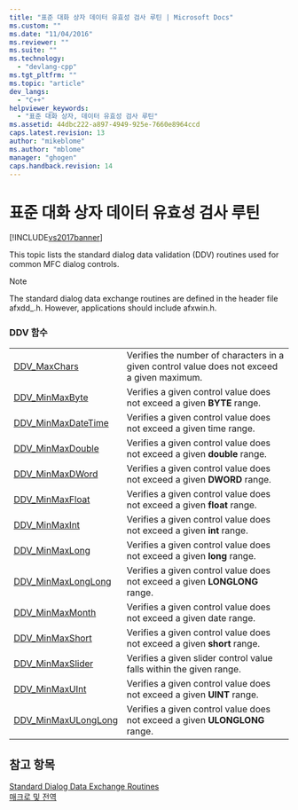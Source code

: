 ```yaml
---
title: "표준 대화 상자 데이터 유효성 검사 루틴 | Microsoft Docs"
ms.custom: ""
ms.date: "11/04/2016"
ms.reviewer: ""
ms.suite: ""
ms.technology: 
  - "devlang-cpp"
ms.tgt_pltfrm: ""
ms.topic: "article"
dev_langs: 
  - "C++"
helpviewer_keywords: 
  - "표준 대화 상자, 데이터 유효성 검사 루틴"
ms.assetid: 44dbc222-a897-4949-925e-7660e8964ccd
caps.latest.revision: 13
author: "mikeblome"
ms.author: "mblome"
manager: "ghogen"
caps.handback.revision: 14
---
```

# 표준 대화 상자 데이터 유효성 검사 루틴
[!INCLUDE[vs2017banner](../../assembler/inline/includes/vs2017banner.md)]

This topic lists the standard dialog data validation \(DDV\) routines used for common MFC dialog controls.  
  
> [!NOTE]
>  The standard dialog data exchange routines are defined in the header file afxdd\_.h.  However, applications should include afxwin.h.  
  
### DDV 함수  
  
|||  
|-|-|  
|[DDV\_MaxChars](../Topic/DDV_MaxChars.md)|Verifies the number of characters in a given control value does not exceed a given maximum.|  
|[DDV\_MinMaxByte](../Topic/DDV_MinMaxByte.md)|Verifies a given control value does not exceed a given **BYTE** range.|  
|[DDV\_MinMaxDateTime](../Topic/DDV_MinMaxDateTime.md)|Verifies a given control value does not exceed a given time range.|  
|[DDV\_MinMaxDouble](../Topic/DDV_MinMaxDouble.md)|Verifies a given control value does not exceed a given **double** range.|  
|[DDV\_MinMaxDWord](../Topic/DDV_MinMaxDWord.md)|Verifies a given control value does not exceed a given **DWORD** range.|  
|[DDV\_MinMaxFloat](../Topic/DDV_MinMaxFloat.md)|Verifies a given control value does not exceed a given **float** range.|  
|[DDV\_MinMaxInt](../Topic/DDV_MinMaxInt.md)|Verifies a given control value does not exceed a given **int** range.|  
|[DDV\_MinMaxLong](../Topic/DDV_MinMaxLong.md)|Verifies a given control value does not exceed a given **long** range.|  
|[DDV\_MinMaxLongLong](../Topic/DDV_MinMaxLongLong.md)|Verifies a given control value does not exceed a given **LONGLONG** range.|  
|[DDV\_MinMaxMonth](../Topic/DDV_MinMaxMonth.md)|Verifies a given control value does not exceed a given date range.|  
|[DDV\_MinMaxShort](../Topic/DDV_MinMaxShort.md)|Verifies a given control value does not exceed a given **short** range.|  
|[DDV\_MinMaxSlider](../Topic/DDV_MinMaxSlider.md)|Verifies a given slider control value falls within the given range.|  
|[DDV\_MinMaxUInt](../Topic/DDV_MinMaxUInt.md)|Verifies a given control value does not exceed a given **UINT** range.|  
|[DDV\_MinMaxULongLong](../Topic/DDV_MinMaxULongLong.md)|Verifies a given control value does not exceed a given **ULONGLONG** range.|  
  
## 참고 항목  
 [Standard Dialog Data Exchange Routines](../../mfc/reference/standard-dialog-data-exchange-routines.md)   
 [매크로 및 전역](../../mfc/reference/mfc-macros-and-globals.md)